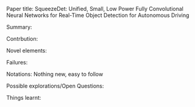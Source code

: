 Paper title: SqueezeDet: Unified, Small, Low Power Fully Convolutional Neural Networks for Real-Time Object Detection for Autonomous Driving


Summary:

Contrbution:

Novel elements:


Failures:

Notations: Nothing new, easy to follow

Possible explorations/Open Questions:

Things learnt:


